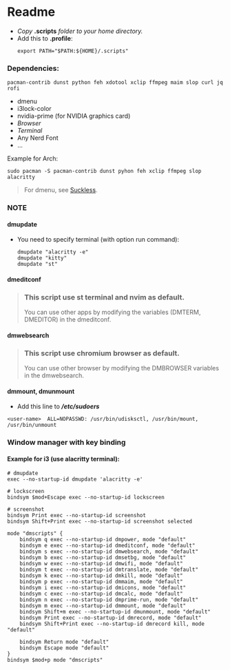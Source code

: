 # Readme

- *Copy* **.scripts** *folder to your home directory.*
- Add this to **.profile**:
  ```
  export PATH="$PATH:${HOME}/.scripts"
  ```

### Dependencies:
```
pacman-contrib dunst python feh xdotool xclip ffmpeg maim slop curl jq rofi
```
- dmenu
- i3lock-color
- nvidia-prime (for NVIDIA graphics card)
- *Browser*
- *Terminal*
- Any Nerd Font
- ...

Example for Arch:
```
sudo pacman -S pacman-contrib dunst pyhon feh xclip ffmpeg slop alacritty
```
> For dmenu, see [Suckless](https://github.com/nguyenletientrien/Dotfiles#suckless).

### NOTE
#### dmupdate
- You need to specify terminal (with option run command):
  ```
  dmupdate "alacritty -e"
  dmupdate "kitty"
  dmupdate "st"
  ```
#### dmeditconf
> ### This script use st terminal and nvim as default.
> You can use other apps by modifying the variables (DMTERM, DMEDITOR) in the dmeditconf.

#### dmwebsearch
> ### This script use chromium browser as default.
> You can use other browser by modifying the DMBROWSER variables in the dmwebsearch.

#### dmmount, dmunmount
- Add this line to ***/etc/sudoers***
```
<user-name>  ALL=NOPASSWD: /usr/bin/udisksctl, /usr/bin/mount, /usr/bin/unmount
```

### Window manager with key binding
#### Example for i3 (use alacritty terminal):

```
# dmupdate
exec --no-startup-id dmupdate 'alacritty -e'
```
```
# lockscreen
bindsym $mod+Escape exec --no-startup-id lockscreen
```
```
# screenshot
bindsym Print exec --no-startup-id screenshot
bindsym Shift+Print exec --no-startup-id screenshot selected
```
```
mode "dmscripts" {
    bindsym q exec --no-startup-id dmpower, mode "default"
    bindsym e exec --no-startup-id dmeditconf, mode "default"
    bindsym s exec --no-startup-id dmwebsearch, mode "default"
    bindsym b exec --no-startup-id dmsetbg, mode "default"
    bindsym w exec --no-startup-id dmwifi, mode "default"
    bindsym t exec --no-startup-id dmtranslate, mode "default"
    bindsym k exec --no-startup-id dmkill, mode "default"
    bindsym p exec --no-startup-id dmmaim, mode "default"
    bindsym i exec --no-startup-id dmicons, mode "default"
    bindsym c exec --no-startup-id dmcalc, mode "default"
    bindsym n exec --no-startup-id dmprime-run, mode "default"
    bindsym m exec --no-startup-id dmmount, mode "default"
    bindsym Shift+m exec --no-startup-id dmunmount, mode "default"
    bindsym Print exec --no-startup-id dmrecord, mode "default"
    bindsym Shift+Print exec --no-startup-id dmrecord kill, mode "default"

    bindsym Return mode "default"
    bindsym Escape mode "default"
}
bindsym $mod+p mode "dmscripts"
```

